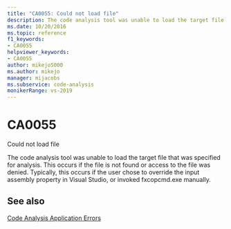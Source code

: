 ```yaml
---
title: "CA0055: Could not load file"
description: The code analysis tool was unable to load the target file that was specified for analysis.
ms.date: 10/20/2016
ms.topic: reference
f1_keywords:
- CA0055
helpviewer_keywords:
- CA0055
author: mikejo5000
ms.author: mikejo
manager: mijacobs
ms.subservice: code-analysis
monikerRange: vs-2019
---
```


# CA0055

Could not load file

The code analysis tool was unable to load the target file that was specified for analysis. This occurs if the file is not found or access to the file was denied. Typically, this occurs if the user chose to override the input assembly property in Visual Studio, or invoked fxcopcmd.exe manually.

## See also

[Code Analysis Application Errors](../code-quality/code-analysis-application-errors.md)
